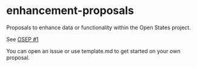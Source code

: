 # enhancement-proposals

Proposals to enhance data or functionality within the Open States project.

See [OSEP #1](https://github.com/openstates/enhancement-proposals/blob/main/final/001-purpose-and-process.md)

You can open an issue or use template.md to get started on your own proposal.
